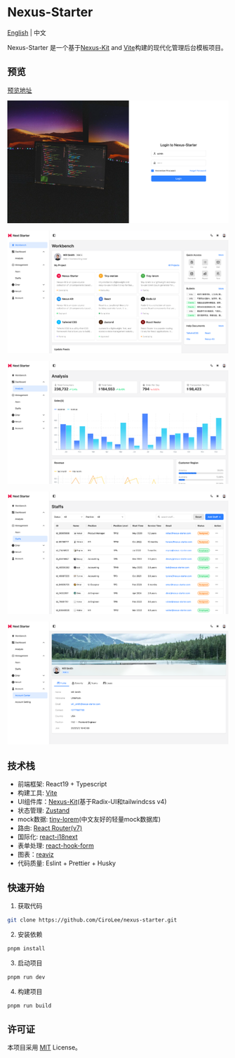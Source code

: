 # Nexus-Starter

[English](README.md) | 中文

Nexus-Starter 是一个基于[Nexus-Kit](https://github.com/CiroLee/nexus-kit) and [Vite](https://vite.dev/)构建的现代化管理后台模板项目。

## 预览

[预览地址](https://nexus-starter.netlify.app/)

![login](images/preview-0.png)

![workbench](images/preview-1.png)

![chart](images/preview-2.png)

![table](images/preview-3.png)

![user-center](images/preview-4.png)

## 技术栈

- 前端框架: React19 + Typescript
- 构建工具: [Vite](https://vite.dev/)
- UI组件库：[Nexus-Kit](https://github.com/CiroLee/nexus-kit)(基于Radix-UI和tailwindcss v4)
- 状态管理: [Zustand](https://github.com/pmndrs/zustand)
- mock数据: [tiny-lorem](https://github.com/CiroLee/tiny-lorem)(中文友好的轻量mock数据库)
- 路由: [React Router(v7)](https://reactrouter.com/)
- 国际化: [react-i18next](https://react.i18next.com/)
- 表单处理: [react-hook-form](https://react-hook-form.com/)
- 图表：[reaviz](https://github.com/reaviz/reaviz)
- 代码质量: Eslint + Prettier + Husky

## 快速开始

1. 获取代码

```bash
git clone https://github.com/CiroLee/nexus-starter.git
```

2. 安装依赖

```bash
pnpm install
```

3. 启动项目

```bash
pnpm run dev
```

4. 构建项目

```bash
pnpm run build
```

## 许可证

本项目采用 [MIT](LICENSE) License。

